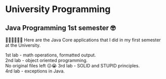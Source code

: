 # University Programming
<h2>Java Programming 1st semester 🤓 </h2>

👨🏽‍💻👨🏽‍🏫 Here are the Java Core applications that I did in my first semester at the University.

1st lab - math operations, formatted output.<br>
2nd lab - object oriented programming.<br>  No original files left 😖😭
3rd lab - SOLID and STUPID principles.<br>
4rd lab - exceptions in Java.

